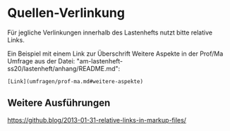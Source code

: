 # Quellen-Verlinkung

Für jegliche Verlinkungen innerhalb des Lastenhefts nutzt bitte relative Links.

Ein Beispiel mit einem Link zur Überschrift Weitere Aspekte in der Prof/Ma Umfrage aus der Datei: "am-lastenheft-ss20/lastenheft/anhang/README.md":

`[Link](umfragen/prof-ma.md#weitere-aspekte)`


## Weitere Ausführungen
https://github.blog/2013-01-31-relative-links-in-markup-files/
